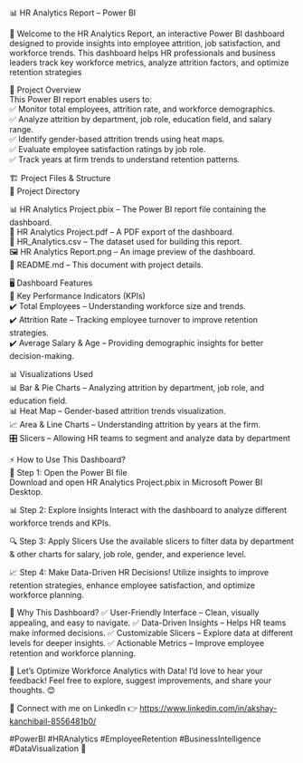 📊 HR Analytics Report – Power BI <br>

🚀 Welcome to the HR Analytics Report, an interactive Power BI dashboard designed to provide insights into employee attrition, job satisfaction, and workforce trends. This dashboard helps HR professionals and business leaders track key workforce metrics, analyze attrition factors, and optimize retention strategies<br>

📌 Project Overview<br>
This Power BI report enables users to:<br>
✅ Monitor total employees, attrition rate, and workforce demographics.<br>
✅ Analyze attrition by department, job role, education field, and salary range.<br>
✅ Identify gender-based attrition trends using heat maps.<br>
✅ Evaluate employee satisfaction ratings by job role.<br>
✅ Track years at firm trends to understand retention patterns.<br>

🏗️ Project Files & Structure<br>
📂 Project Directory<br>

📊 HR Analytics Project.pbix – The Power BI report file containing the dashboard.<br>
📄 HR Analytics Project.pdf – A PDF export of the dashboard.<br>
📑 HR_Analytics.csv – The dataset used for building this report.<br>
🖼️ HR Analytics Report.png – An image preview of the dashboard.<br>
📜 README.md – This document with project details.<br>

🖥️ Dashboard Features<br>
🎯 Key Performance Indicators (KPIs)<br>
✔️ Total Employees – Understanding workforce size and trends.<br>
✔️ Attrition Rate – Tracking employee turnover to improve retention strategies.<br>
✔️ Average Salary & Age – Providing demographic insights for better decision-making.<br>

📊 Visualizations Used<br>
📊 Bar & Pie Charts – Analyzing attrition by department, job role, and education field.<br>
📊 Heat Map – Gender-based attrition trends visualization.<br>
📈 Area & Line Charts – Understanding attrition by years at the firm.<br>
🎛️ Slicers – Allowing HR teams to segment and analyze data by department<br>

⚡ How to Use This Dashboard?<br>
🚀 Step 1: Open the Power BI file<br>
Download and open HR Analytics Project.pbix in Microsoft Power BI Desktop.

📊 Step 2: Explore Insights
Interact with the dashboard to analyze different workforce trends and KPIs.

🔍 Step 3: Apply Slicers
Use the available slicers to filter data by department & other charts for salary, job role, gender, and experience level.

📈 Step 4: Make Data-Driven HR Decisions!
Utilize insights to improve retention strategies, enhance employee satisfaction, and optimize workforce planning.

🌟 Why This Dashboard?
✅ User-Friendly Interface – Clean, visually appealing, and easy to navigate.
✅ Data-Driven Insights – Helps HR teams make informed decisions.
✅ Customizable Slicers – Explore data at different levels for deeper insights.
✅ Actionable Metrics – Improve employee retention and workforce planning.

🚀 Let’s Optimize Workforce Analytics with Data!
I’d love to hear your feedback! Feel free to explore, suggest improvements, and share your thoughts. 😊

📌 Connect with me on LinkedIn 👉 https://www.linkedin.com/in/akshay-kanchibail-8556481b0/

#PowerBI #HRAnalytics #EmployeeRetention #BusinessIntelligence #DataVisualization 🚀
